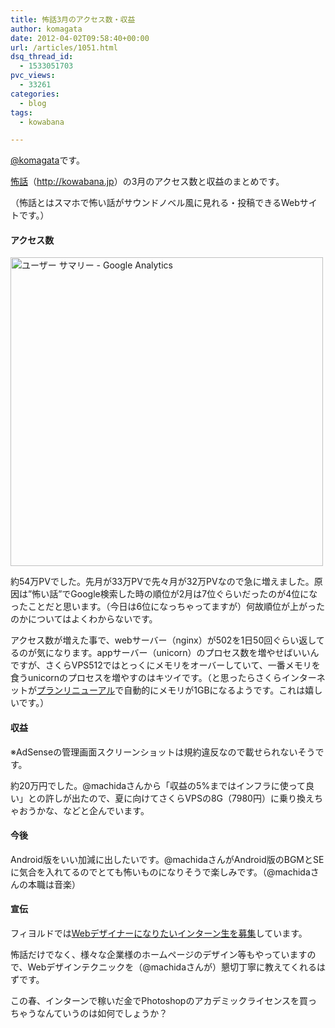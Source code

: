 ```yaml
---
title: 怖話3月のアクセス数・収益
author: komagata
date: 2012-04-02T09:58:40+00:00
url: /articles/1051.html
dsq_thread_id:
  - 1533051703
pvc_views:
  - 33261
categories:
  - blog
tags:
  - kowabana

---
```

[@komagata][1]です。

<a href="http://kowabana.jp" title="怖話" target="_blank">怖話</a>（<a href="http://kowabana.jp" title="怖話" target="_blank">http://kowabana.jp</a>）の3月のアクセス数と収益のまとめです。

（怖話とはスマホで怖い話がサウンドノベル風に見れる・投稿できるWebサイトです。）

#### アクセス数

<p class="center">
  <a href="http://www.flickr.com/photos/komagata/6892090412/" title="ユーザー サマリー - Google Analytics by komagata, on Flickr"><img src="http://farm8.staticflickr.com/7180/6892090412_cf4ee62f56.jpg" width="500" height="494" alt="ユーザー サマリー - Google Analytics" /></a>
</p>

約54万PVでした。先月が33万PVで先々月が32万PVなので急に増えました。原因は&#8221;怖い話&#8221;でGoogle検索した時の順位が2月は7位ぐらいだったのが4位になったことだと思います。（今日は6位になっちゃってますが）何故順位が上がったのかについてはよくわからないです。

アクセス数が増えた事で、webサーバー（nginx）が502を1日50回ぐらい返してるのが気になります。appサーバー（unicorn）のプロセス数を増やせばいいんですが、さくらVPS512ではとっくにメモリをオーバーしていて、一番メモリを食うunicornのプロセスを増やすのはキツイです。（と思ったらさくらインターネットが[プランリニューアル][2]で自動的にメモリが1GBになるようです。これは嬉しいです。）

#### 収益

※AdSenseの管理画面スクリーンショットは規約違反なので載せられないそうです。

約20万円でした。@machidaさんから「収益の5%まではインフラに使って良い」との許しが出たので、夏に向けてさくらVPSの8G（7980円）に乗り換えちゃおうかな、などと企んでいます。

#### 今後

Android版をいい加減に出したいです。@machidaさんがAndroid版のBGMとSEに気合を入れてるのでとても怖いものになりそうで楽しみです。（@machidaさんの本職は音楽）

#### 宣伝

フィヨルドでは[Webデザイナーになりたいインターン生を募集][3]しています。

怖話だけでなく、様々な企業様のホームページのデザイン等もやっていますので、Webデザインテクニックを（@machidaさんが）懇切丁寧に教えてくれるはずです。

この春、インターンで稼いだ金でPhotoshopのアカデミックライセンスを買っちゃうなんていうのは如何でしょうか？

 [1]: http://twitter.com/komagata
 [2]: http://www.sakura.ad.jp/press/2012/0321_vps.html
 [3]: http://fjord.jp/love/1036.html
